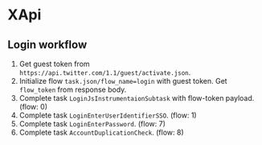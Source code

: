 # XApi

## Login workflow

1. Get guest token from `https://api.twitter.com/1.1/guest/activate.json`.
2. Initialize flow `task.json/flow_name=login` with guest token. Get `flow_token` from response body.
3. Complete task `LoginJsInstrumentaionSubtask` with flow-token payload. (flow: 0)
4. Complete task `LoginEnterUserIdentifierSSO`. (flow: 1)
5. Complete task `LoginEnterPassword`. (flow: 7)
6. Complete task `AccountDuplicationCheck`. (flow: 8)
